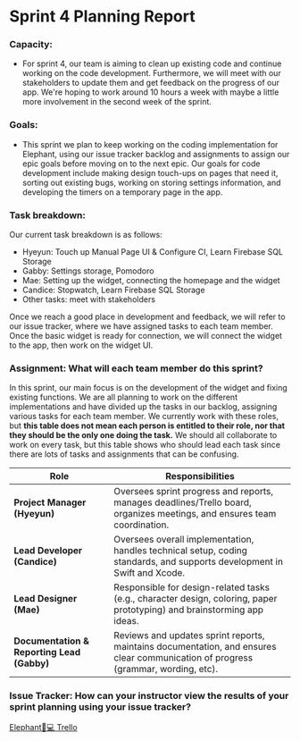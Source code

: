 # Sprint 4 Planning Report

### Capacity:
- For sprint 4, our team is aiming to clean up existing code and continue working on the code development. Furthermore, we will meet with our stakeholders to update them and get feedback on the progress of our app. We're hoping to work around 10 hours a week with maybe a little more involvement in the second week of the sprint.
### Goals:
- This sprint we plan to keep working on the coding implementation for Elephant, using our issue tracker backlog and assignments to assign our epic goals before moving on to the next epic. Our goals for code development include making design touch-ups on pages that need it, sorting out existing bugs, working on storing settings information, and developing the timers on a temporary page in the app.

### Task breakdown:
Our current task breakdown is as follows:
- Hyeyun: Touch up Manual Page UI & Configure CI, Learn Firebase SQL Storage
- Gabby: Settings storage, Pomodoro
- Mae: Setting up the widget, connecting the homepage and the widget
- Candice: Stopwatch, Learn Firebase SQL Storage
- Other tasks: meet with stakeholders

Once we reach a good place in development and feedback, we will refer to our issue tracker, where we have assigned tasks to each team member. Once the basic widget is ready for connection, we will connect the widget to the app, then work on the widget UI. 

### Assignment: What will each team member do this sprint?
In this sprint, our main focus is on the development of the widget and fixing existing functions. We are all planning to work on the different implementations and have divided up the tasks in our backlog, assigning various tasks for each team member. We currently work with these roles, but **this table does not mean each person is entitled to their role, nor that they should be the only one doing the task.** We should all collaborate to work on every task, but this table shows who should lead each task since there are lots of tasks and assignments that can be confusing.

| Role                         | Responsibilities |
|------------------------------|-----------------|
| **Project Manager (Hyeyun)**    | Oversees sprint progress and reports, manages deadlines/Trello board, organizes meetings, and ensures team coordination. |
| **Lead Developer (Candice)** | Oversees overall implementation, handles technical setup, coding standards, and supports development in Swift and Xcode. |
| **Lead Designer (Mae)** | Responsible for design-related tasks (e.g., character design, coloring, paper prototyping) and brainstorming app ideas. |
| **Documentation & Reporting Lead (Gabby)** | Reviews and updates sprint reports, maintains documentation, and ensures clear communication of progress (grammar, wording, etc).  |

### Issue Tracker: How can your instructor view the results of your sprint planning using your issue tracker?
[Elephant🐘💻 Trello](https://trello.com/b/4KAD6ca1/elephant-dev-board-%F0%9F%90%98%F0%9F%92%BB)

